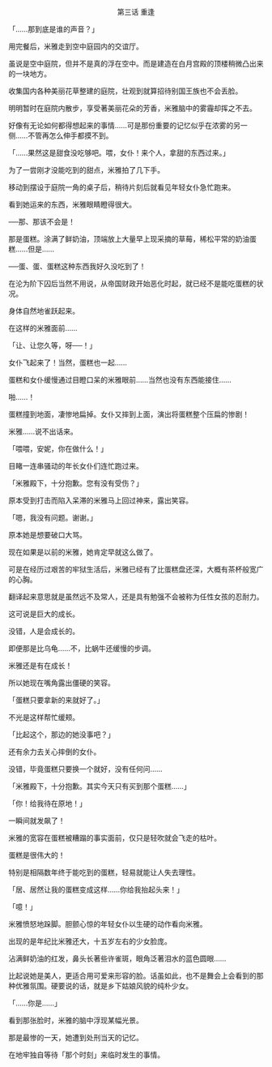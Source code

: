 <p align="center">第三话 重逢</p>

「……那到底是谁的声音？」

用完餐后，米雅走到空中庭园内的交谊厅。

虽说是空中庭院，但并不是真的浮在空中。而是建造在白月宫殿的顶楼稍微凸出来的一块地方。

收集国内各种美丽花草整建的庭院，壮观到就算招待别国王族也不会丢脸。

明明暂时在庭院内散步，享受著美丽花朵的芳香，米雅脑中的雾霾却挥之不去。

好像有无论如何都得想起来的事情……可是那份重要的记忆似乎在浓雾的另一侧……不管再怎么伸手都摸不到。

「……果然这是甜食没吃够吧。喂，女仆！来个人，拿甜的东西过来。」

为了一尝刚才没能吃到的甜点，米雅拍了几下手。

移动到摆设于庭院一角的桌子后，稍待片刻后就看见年轻女仆急忙跑来。

看到她运来的东西，米雅眼睛瞪得很大。

──那、那该不会是！

那是蛋糕。涂满了鲜奶油，顶端放上大量早上现采摘的草莓，稀松平常的奶油蛋糕……但是……

──蛋、蛋、蛋糕这种东西我好久没吃到了！

在沦为阶下囚后当然不用说，从帝国财政开始恶化时起，就已经不是能吃蛋糕的状况。

身体自然地雀跃起来。

在这样的米雅面前……

「让、让您久等，呀──！」

女仆飞起来了！当然，蛋糕也一起……

蛋糕和女仆缓慢通过目瞪口呆的米雅眼前……当然也没有东西能接住……

啪……！

蛋糕撞到地面，凄惨地扁掉。女仆又摔到上面，演出将蛋糕整个压扁的惨剧！

米雅……说不出话来。

「喂喂，安妮，你在做什么！」

目睹一连串骚动的年长女仆们连忙跑过来。

「米雅殿下，十分抱歉。您有没有受伤？」

原本受到打击而陷入呆滞的米雅马上回过神来，露出笑容。

「嗯，我没有问题。谢谢。」

原本她是想要破口大骂。

现在如果是以前的米雅，她肯定早就这么做了。

可是在经历过艰苦的牢狱生活后，米雅已经有了比蛋糕盘还深，大概有茶杯般宽广的心胸。

翻译起来意思就是虽然远不及常人，还是具有勉强不会被称为任性女孩的忍耐力。

这可说是巨大的成长。

没错，人是会成长的。

即便那是比乌龟……不，比蜗牛还缓慢的步调。

米雅还是有在成长！

所以她现在嘴角露出僵硬的笑容。

「蛋糕只要拿新的来就好了。」

不光是这样帮忙缓颊。

「比起这个，那边的她没事吧？」

还有余力去关心摔倒的女仆。

没错，毕竟蛋糕只要换一个就好，没有任何问……

「米雅殿下，十分抱歉。其实今天只有买到那个蛋糕……」

「你！给我待在原地！」

一瞬间就发飙了！

米雅的宽容在蛋糕被糟蹋的事实面前，仅只是轻吹就会飞走的枯叶。

蛋糕是很伟大的！

特别是相隔数年终于能吃到的蛋糕，轻易就能让人失去理性。

「居、居然让我的蛋糕变成这样……你给我抬起头来！」

「噫！」

米雅愤怒地跺脚。胆颤心惊的年轻女仆以生硬的动作看向米雅。

出现的是年纪比米雅还大，十五岁左右的少女脸庞。

沾满鲜奶油的红发，鼻头长著些许雀斑，眼角泛著泪水的蓝色圆眼……

比起说她是美人，更适合用可爱来形容的脸。话虽如此，也不是舞会上会看到的那种优雅氛围。硬要说的话，就是乡下姑娘风貌的纯朴少女。

「……你是……」

看到那张脸时，米雅的脑中浮现某幅光景。

那是最惨的一天，她遭到处刑当天的记忆。

在地牢独自等待「那个时刻」来临时发生的事情。

